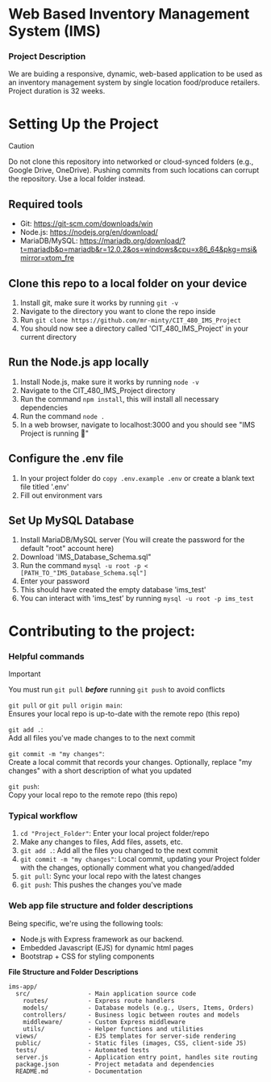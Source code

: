 
# Web Based Inventory Management System (IMS)

### Project Description
We are buiding a responsive, dynamic, web-based application to be used as an inventory management system by single location food/produce retailers.  
Project duration is 32 weeks.  

# Setting Up the Project

>[!CAUTION]
>Do not clone this repository into networked or cloud-synced folders (e.g., Google Drive, OneDrive). Pushing commits from such locations can corrupt the repository. Use a local folder instead.
## Required tools

- Git: https://git-scm.com/downloads/win  
- Node.js: https://nodejs.org/en/download/
- MariaDB/MySQL: https://mariadb.org/download/?t=mariadb&p=mariadb&r=12.0.2&os=windows&cpu=x86_64&pkg=msi&mirror=xtom_fre

## Clone this repo to a local folder on your device
1. Install git, make sure it works by running `git -v`
2. Navigate to the directory you want to clone the repo inside
3. Run `git clone https://github.com/mr-minty/CIT_480_IMS_Project`
4. You should now see a directory called 'CIT_480_IMS_Project' in your current directory

## Run the Node.js app locally
1. Install Node.js, make sure it works by running `node -v`
2. Navigate to the CIT_480_IMS_Project directory
3. Run the command `npm install`, this will install all necessary dependencies
4. Run the command `node .`
5. In a web browser, navigate to localhost:3000 and you should see "IMS Project is running 🚀"

## Configure the .env file
1. In your project folder do `copy .env.example .env` or create a blank text file titled '.env'
2. Fill out environment vars

## Set Up MySQL Database
1. Install MariaDB/MySQL server (You will create the password for the default "root" account here)
2. Download 'IMS_Database_Schema.sql"
3. Run the command `mysql -u root -p < [PATH_TO_"IMS_Database_Schema.sql"]`
4. Enter your password
5. This should have created the empty database 'ims_test'
6. You can interact with 'ims_test' by running `mysql -u root -p ims_test`


# Contributing to the project:

### Helpful commands
>[!IMPORTANT]
>You must run `git pull` ***before*** running `git push` to avoid conflicts

`git pull` or `git pull origin main`:  
Ensures your local repo is up-to-date with the remote repo (this repo)

`git add .`:  
Add all files you've made changes to to the next commit

`git commit -m "my changes"`:  
Create a local commit that records your changes. Optionally, replace "my changes" with a short description of what you updated

`git push`:  
Copy your local repo to the remote repo (this repo)

### Typical workflow

1. `cd "Project_Folder"`: Enter your local project folder/repo
2. Make any changes to files, Add files, assets, etc.
3. `git add .`: Add all the files you changed to the next commit
4. `git commit -m "my changes"`: Local commit, updating your Project folder with the changes, optionally comment what you changed/added
5. `git pull`: Sync your local repo with the latest changes
6. `git push`: This pushes the changes you've made 

### Web app file structure and folder descriptions

Being specific, we're using the following tools:  
- Node.js with Express framework as our backend.
- Embedded Javascript (EJS) for dynamic html pages
- Bootstrap + CSS for styling components

**File Structure and Folder Descriptions**
```
ims-app/
  src/                - Main application source code
    routes/           - Express route handlers
    models/           - Database models (e.g., Users, Items, Orders)
    controllers/      - Business logic between routes and models
    middleware/       - Custom Express middleware
    utils/            - Helper functions and utilities
  views/              - EJS templates for server-side rendering
  public/             - Static files (images, CSS, client-side JS)
  tests/              - Automated tests
  server.js           - Application entry point, handles site routing
  package.json        - Project metadata and dependencies
  README.md           - Documentation
```
